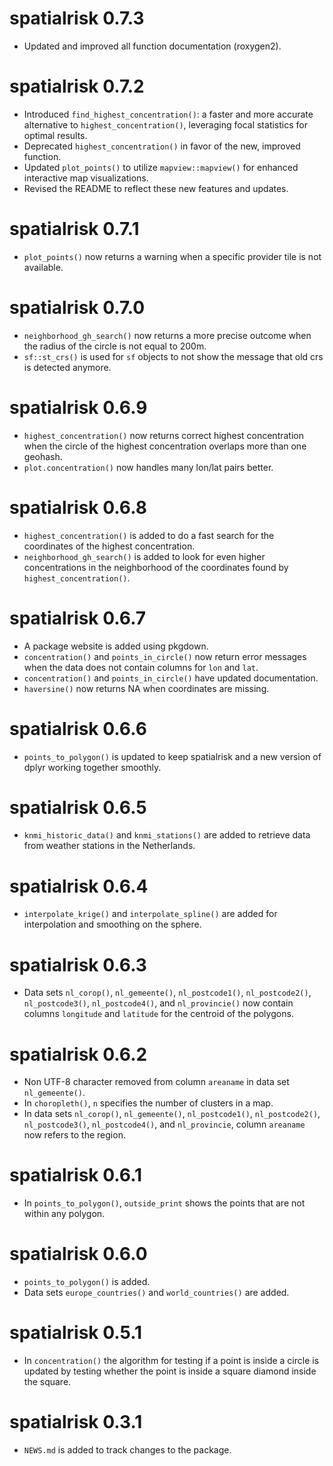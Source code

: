 # spatialrisk 0.7.3

* Updated and improved all function documentation (roxygen2).

# spatialrisk 0.7.2

* Introduced `find_highest_concentration()`: a faster and more accurate alternative to `highest_concentration()`, leveraging focal statistics for optimal results.
* Deprecated `highest_concentration()` in favor of the new, improved function.
* Updated `plot_points()` to utilize `mapview::mapview()` for enhanced interactive map visualizations.
* Revised the README to reflect these new features and updates.

# spatialrisk 0.7.1

* `plot_points()` now returns a warning when a specific provider tile is not available.

# spatialrisk 0.7.0

* `neighborhood_gh_search()` now returns a more precise outcome when the radius of the circle is not equal to 200m.
* `sf::st_crs()` is used for `sf` objects to not show the message that old crs is detected anymore.

# spatialrisk 0.6.9

* `highest_concentration()` now returns correct highest concentration when the circle of the highest concentration overlaps more than one geohash.
* `plot.concentration()` now handles many lon/lat pairs better.

# spatialrisk 0.6.8

* `highest_concentration()` is added to do a fast search for the coordinates of the highest concentration.
* `neighborhood_gh_search()` is added to look for even higher concentrations in the neighborhood of the coordinates found by `highest_concentration()`.

# spatialrisk 0.6.7

* A package website is added using pkgdown.
* `concentration()` and `points_in_circle()` now return error messages when the data does not contain columns for `lon` and `lat`.
* `concentration()` and `points_in_circle()` have updated documentation.
* `haversine()` now returns NA when coordinates are missing.

# spatialrisk 0.6.6

* `points_to_polygon()` is updated to keep spatialrisk and a new version of dplyr working together smoothly.

# spatialrisk 0.6.5

* `knmi_historic_data()` and `knmi_stations()` are added to retrieve data from weather stations in the Netherlands.

# spatialrisk 0.6.4

* `interpolate_krige()` and `interpolate_spline()` are added for interpolation and smoothing on the sphere. 

# spatialrisk 0.6.3

* Data sets `nl_corop()`, `nl_gemeente()`, `nl_postcode1()`, `nl_postcode2()`, `nl_postcode3()`, `nl_postcode4()`, and `nl_provincie()` now contain columns `longitude` and `latitude` for the centroid of the polygons. 

# spatialrisk 0.6.2

* Non UTF-8 character removed from column `areaname` in data set `nl_gemeente()`.
* In `choropleth()`, `n` specifies the number of clusters in a map.
* In data sets `nl_corop()`, `nl_gemeente()`, `nl_postcode1()`, `nl_postcode2()`, `nl_postcode3()`, `nl_postcode4()`, and `nl_provincie`, column `areaname` now refers to the region. 

# spatialrisk 0.6.1

* In `points_to_polygon()`, `outside_print` shows the points that are not within any polygon. 

# spatialrisk 0.6.0

* `points_to_polygon()` is added.
* Data sets `europe_countries()` and `world_countries()` are added.

# spatialrisk 0.5.1

* In `concentration()` the algorithm for testing if a point is inside a circle is updated by testing whether the point is inside a square diamond inside the square. 

# spatialrisk 0.3.1

* `NEWS.md` is added to track changes to the package.
